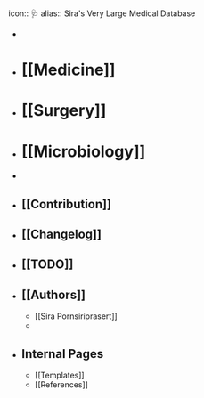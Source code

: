 icon:: 🩺
alias:: Sira's Very Large Medical Database

-
- # [[Medicine]]
- # [[Surgery]]
- # [[Microbiology]]
-
- ## [[Contribution]]
- ## [[Changelog]]
- ## [[TODO]]
- ## [[Authors]]
	- [[Sira Pornsiriprasert]]
	-
- ## Internal Pages
	- [[Templates]]
	- [[References]]